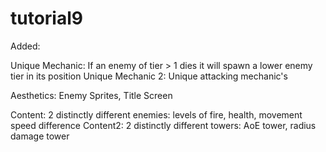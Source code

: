 # tutorial9

Added:

Unique Mechanic: If an enemy of tier > 1 dies it will spawn a lower enemy tier in its position
Unique Mechanic 2: Unique attacking mechanic's 

Aesthetics: Enemy Sprites, Title Screen

Content: 2 distinctly different enemies: levels of fire, health, movement speed difference
Content2: 2 distinctly different towers: AoE tower, radius damage tower
